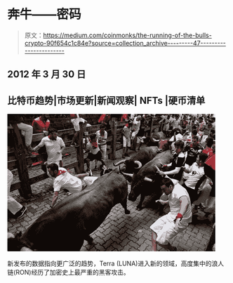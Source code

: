 # 奔牛——密码

> 原文：<https://medium.com/coinmonks/the-running-of-the-bulls-crypto-90f654c1c84e?source=collection_archive---------47----------------------->

## 2012 年 3 月 30 日

## 比特币趋势|市场更新|新闻观察| NFTs |硬币清单

![](img/77a041beee80a2f14ed759ae0090bcff.png)

新发布的数据指向更广泛的趋势，Terra (LUNA)进入新的领域，高度集中的浪人链(RON)经历了加密史上最严重的黑客攻击。